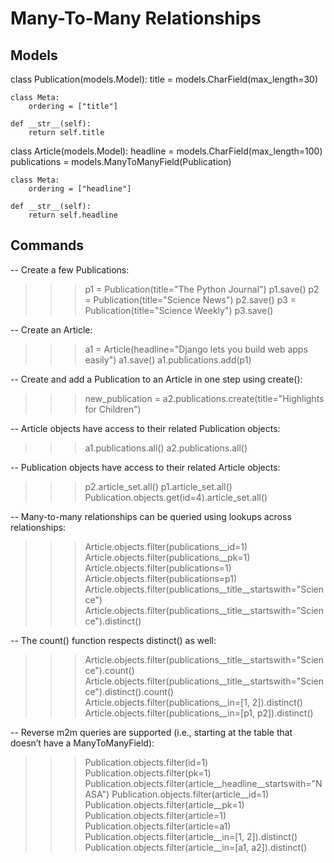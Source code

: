 # Many-To-Many Relationships

## Models

class Publication(models.Model):
    title = models.CharField(max_length=30)

    class Meta:
        ordering = ["title"]

    def __str__(self):
        return self.title


class Article(models.Model):
    headline = models.CharField(max_length=100)
    publications = models.ManyToManyField(Publication)

    class Meta:
        ordering = ["headline"]

    def __str__(self):
        return self.headline

## Commands

-- Create a few Publications:
>>> p1 = Publication(title="The Python Journal")
>>> p1.save()
>>> p2 = Publication(title="Science News")
>>> p2.save()
>>> p3 = Publication(title="Science Weekly")
>>> p3.save()

-- Create an Article:
>>> a1 = Article(headline="Django lets you build web apps easily")
>>> a1.save()
>>> a1.publications.add(p1)

-- Create and add a Publication to an Article in one step using create():
>>> new_publication = a2.publications.create(title="Highlights for 
Children")

-- Article objects have access to their related Publication objects:
>>> a1.publications.all()
>>> a2.publications.all()

-- Publication objects have access to their related Article objects:
>>> p2.article_set.all()
>>> p1.article_set.all()
>>> Publication.objects.get(id=4).article_set.all()

-- Many-to-many relationships can be queried using lookups across relationships:
>>> Article.objects.filter(publications__id=1)
>>> Article.objects.filter(publications__pk=1)
>>> Article.objects.filter(publications=1)
>>> Article.objects.filter(publications=p1)
>>> Article.objects.filter(publications__title__startswith="Science")
>>> Article.objects.filter(publications__title__startswith="Science").distinct()

-- The count() function respects distinct() as well:
>>> Article.objects.filter(publications__title__startswith="Science").count()
>>> Article.objects.filter(publications__title__startswith="Science").distinct().count()
>>> Article.objects.filter(publications__in=[1, 2]).distinct()
>>> Article.objects.filter(publications__in=[p1, p2]).distinct()

-- Reverse m2m queries are supported (i.e., starting at the table that doesn’t have a ManyToManyField):
>>> Publication.objects.filter(id=1)
>>> Publication.objects.filter(pk=1)
>>> Publication.objects.filter(article__headline__startswith="NASA")
>>> Publication.objects.filter(article__id=1)
>>> Publication.objects.filter(article__pk=1)
>>> Publication.objects.filter(article=1)
>>> Publication.objects.filter(article=a1)
>>> Publication.objects.filter(article__in=[1, 2]).distinct()
>>> Publication.objects.filter(article__in=[a1, a2]).distinct()

